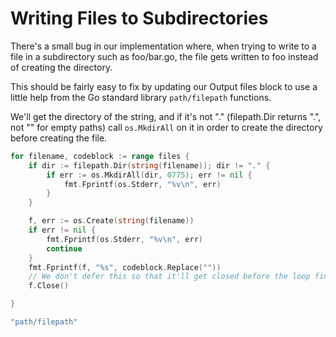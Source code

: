# Writing Files to Subdirectories

There's a small bug in our implementation where, when trying to write to a
file in a subdirectory such as foo/bar.go, the file gets written to foo instead
of creating the directory.

This should be fairly easy to fix by updating our Output files block to use
a little help from the Go standard library `path/filepath` functions.

We'll get the directory of the string, and if it's not "." (filepath.Dir
returns ".", not "" for empty paths) call `os.MkdirAll` on it in order to create
the directory before creating the file.

```go "Output files"
for filename, codeblock := range files {
	if dir := filepath.Dir(string(filename)); dir != "." {
		if err := os.MkdirAll(dir, 0775); err != nil {
			fmt.Fprintf(os.Stderr, "%v\n", err)
		}
	}

	f, err := os.Create(string(filename))
	if err != nil {
		fmt.Fprintf(os.Stderr, "%v\n", err)
		continue
	}
	fmt.Fprintf(f, "%s", codeblock.Replace(""))
	// We don't defer this so that it'll get closed before the loop finishes.
	f.Close() 

}
```

```go "main.go imports" +=
"path/filepath"
```


